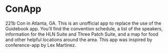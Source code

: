 # ConApp
221b Con in Atlanta, GA. This is an unofficial app to replace the use of the Guidebook app. You'll find the convention schedule, a list of the speakers, information for the HLN Suite and Three Patch Suite, and a map for food and other helpful locations around the area. This app was inspired by conference-app by Lex Martinez.
